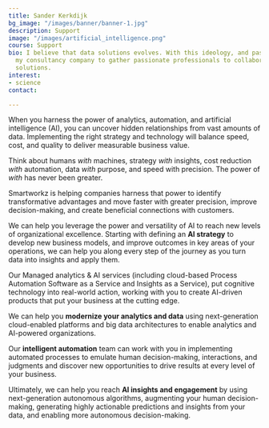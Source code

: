 ```yaml
---
title: Sander Kerkdijk
bg_image: "/images/banner/banner-1.jpg"
description: Support
image: "/images/artificial_intelligence.png"
course: Support
bio: I believe that data solutions evolves. With this ideology, and passion, I started
  my consultancy company to gather passionate professionals to collaborate on innovative
  solutions.
interest:
- science
contact: 

---
```

When you harness the power of analytics, automation, and artificial intelligence (AI), you can uncover hidden relationships from vast amounts of data. Implementing the right strategy and technology will balance speed, cost, and quality to deliver measurable business value.

Think about humans _with_ machines, strategy _with_ insights, cost reduction _with_ automation, data _with_ purpose, and speed with precision. The power of _with_ has never been greater. 

Smartworkz is helping companies harness that power to identify transformative advantages and move faster with greater precision, improve decision-making, and create beneficial connections with customers.

We can help you leverage the power and versatility of AI to reach new levels of organizational excellence. Starting with defining an **AI strategy** to develop new business models, and improve outcomes in key areas of your operations, we can help you along every step of the journey as you turn data into insights and apply them.

Our Managed analytics & AI services (including cloud-based Process Automation Software as a Service and Insights as a Service), put cognitive technology into real-world action, working with you to create AI-driven products that put your business at the cutting edge.

We can help you **modernize your analytics and data** using next-generation cloud-enabled platforms and big data architectures to enable analytics and AI-powered organizations.

Our **intelligent automation** team can work with you in implementing automated processes to emulate human decision-making, interactions, and judgments and discover new opportunities to drive results at every level of your business.

Ultimately, we can help you reach **AI insights and engagement** by using next-generation autonomous algorithms, augmenting your human decision-making, generating highly actionable predictions and insights from your data, and enabling more autonomous decision-making.